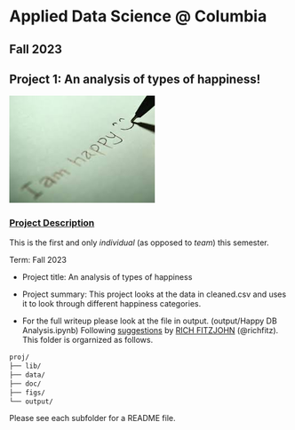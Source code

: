 # Applied Data Science @ Columbia
## Fall 2023
## Project 1: An analysis of types of happiness!

![image](figs/title.jpeg)

### [Project Description](doc/Proj1_desc.md)
This is the first and only *individual* (as opposed to *team*) this semester. 

Term: Fall 2023

+ Project title: An analysis of types of happiness

+ Project summary: This project looks at the data in cleaned.csv and uses it to look through different happiness categories.

+ For the full writeup please look at the file in output. (output/Happy DB Analysis.ipynb)
Following [suggestions](http://nicercode.github.io/blog/2013-04-05-projects/) by [RICH FITZJOHN](http://nicercode.github.io/about/#Team) (@richfitz). This folder is orgarnized as follows.

```
proj/
├── lib/
├── data/
├── doc/
├── figs/
└── output/
```

Please see each subfolder for a README file.
